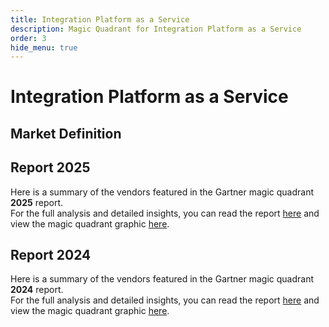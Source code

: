 ```yaml
---
title: Integration Platform as a Service
description: Magic Quadrant for Integration Platform as a Service
order: 3
hide_menu: true
---
```


# Integration Platform as a Service

## Market Definition

## Report 2025

Here is a summary of the vendors featured in the Gartner magic quadrant **2025** report. <br/>For the full analysis and detailed insights, you can read the report
<a href="/docs/2025/integration-platform-as-a-service.pdf" target="_blank" rel="noopener noreferrer">here</a>
and view the magic quadrant graphic
<a href="/docs/2025/integration-platform-as-a-service.png" target="_blank" rel="noopener noreferrer">here</a>.

## Report 2024

Here is a summary of the vendors featured in the Gartner magic quadrant **2024** report. <br/>For the full analysis and detailed insights, you can read the report
<a href="/docs/2024/integration-platform-as-a-service.pdf" target="_blank" rel="noopener noreferrer">here</a>
and view the magic quadrant graphic
<a href="/docs/2024/integration-platform-as-a-service.png" target="_blank" rel="noopener noreferrer">here</a>.
